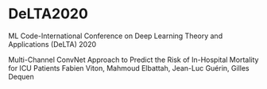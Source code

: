 # DeLTA2020
ML Code-International Conference on Deep Learning Theory and Applications (DeLTA) 2020

Multi-Channel ConvNet Approach to Predict the Risk of In-Hospital Mortality for ICU Patients
Fabien Viton, Mahmoud Elbattah, Jean-Luc Guérin, Gilles Dequen
